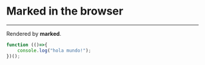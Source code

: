 # Marked in the browser
<hr>

Rendered by **marked**.

``` js
function (()=>{
    console.log("hola mundo!");
})();

```